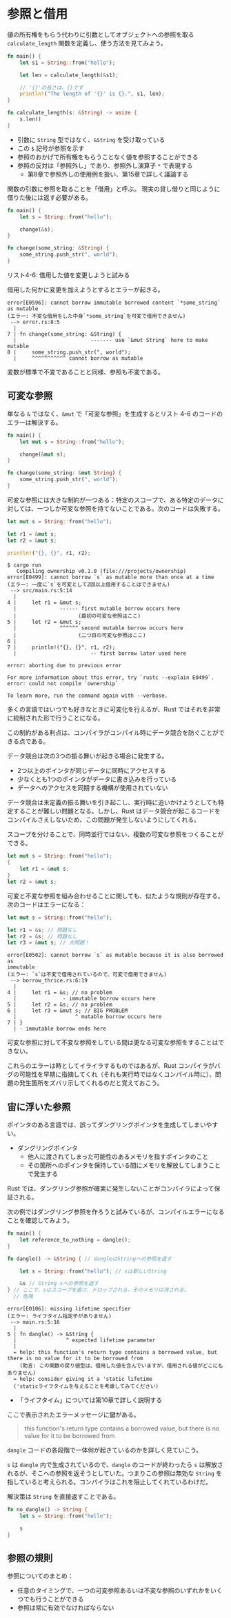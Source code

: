 # 参照と借用

値の所有権をもらう代わりに引数としてオブジェクトへの参照を取る `calculate_length` 関数を定義し、使う方法を見てみよう。

```rs
fn main() {
    let s1 = String::from("hello");

    let len = calculate_length(&s1);

    // '{}'の長さは、{}です
    println!("The length of '{}' is {}.", s1, len);
}

fn calculate_length(s: &String) -> usize {
    s.len()
}
```

- 引数に `String` 型ではなく、`&String` を受け取っている
- この `$` 記号が参照を示す
- 参照のおかげで所有権をもらうことなく値を参照することができる
- 参照の反対は「参照外し」であり、参照外し演算子 `*` で表現する
  - 第8章で参照外しの使用例を扱い、第15章で詳しく議論する

関数の引数に参照を取ることを「借用」と呼ぶ。
現実の貸し借りと同じように借りた後には返す必要がある。

```rs
fn main() {
    let s = String::from("hello");

    change(&s);
}

fn change(some_string: &String) {
    some_string.push_str(", world");
}
```

リスト4-6: 借用した値を変更しようと試みる

借用した何かに変更を加えようとするとエラーが起きる。

```console
error[E0596]: cannot borrow immutable borrowed content `*some_string` as mutable
(エラー: 不変な借用をした中身`*some_string`を可変で借用できません)
 --> error.rs:8:5
  |
7 | fn change(some_string: &String) {
  |                        ------- use `&mut String` here to make mutable
8 |     some_string.push_str(", world");
  |     ^^^^^^^^^^^ cannot borrow as mutable
```

変数が標準で不変であることと同様、参照も不変である。

## 可変な参照

単なる `&` ではなく、`&mut` で「可変な参照」を生成するとリスト 4-6 のコードのエラーは解決する。

```rs
fn main() {
    let mut s = String::from("hello");

    change(&mut s);
}

fn change(some_string: &mut String) {
    some_string.push_str(", world");
}
```

可変な参照には大きな制約が一つある：特定のスコープで、ある特定のデータに対しては、一つしか可変な参照を持てないことである。次のコードは失敗する。

```rs
let mut s = String::from("hello");

let r1 = &mut s;
let r2 = &mut s;

println!("{}, {}", r1, r2);
```

```console
$ cargo run
   Compiling ownership v0.1.0 (file:///projects/ownership)
error[E0499]: cannot borrow `s` as mutable more than once at a time
(エラー: 一度に`s`を可変として2回以上借用することはできません)
 --> src/main.rs:5:14
  |
4 |     let r1 = &mut s;
  |              ------ first mutable borrow occurs here
  |                    (最初の可変な参照はここ)
5 |     let r2 = &mut s;
  |              ^^^^^^ second mutable borrow occurs here
  |                    (二つ目の可変な参照はここ)
6 | 
7 |     println!("{}, {}", r1, r2);
  |                        -- first borrow later used here

error: aborting due to previous error

For more information about this error, try `rustc --explain E0499`.
error: could not compile `ownership`

To learn more, run the command again with --verbose.
```

多くの言語ではいつでも好きなときに可変化を行えるが、Rust ではそれを非常に統制された形で行うことになる。

この制約がある利点は、コンパイラがコンパイル時にデータ競合を防ぐことができる点である。

データ競合は次の3つの振る舞いが起きる場合に発生する。

- 2つ以上のポインタが同じデータに同時にアクセスする
- 少なくとも1つのポインタがデータに書き込みを行っている
- データへのアクセスを同期する機構が使用されていない

データ競合は未定義の振る舞いを引き起こし、実行時に追いかけようとしても特定することが難しい問題となる。しかし、Rust はデータ競合が起こるコードをコンパイルさえしないため、この問題が発生しないようにしてくれる。

スコープを分けることで、同時並行ではない、複数の可変な参照をつくることができる。

```rs
let mut s = String::from("hello");
{
    let r1 = &mut s;
}
let r2 = &mut s;
```

可変と不変な参照を組み合わせることに関しても、似たような規則が存在する。次のコードはエラーになる：

```rs
let mut s = String::from("hello");

let r1 = &s; // 問題なし
let r2 = &s; // 問題なし
let r3 = &mut s; // 大問題！
```

```console
error[E0502]: cannot borrow `s` as mutable because it is also borrowed as
immutable
(エラー: `s`は不変で借用されているので、可変で借用できません)
 --> borrow_thrice.rs:6:19
  |
4 |     let r1 = &s; // no problem
  |               - immutable borrow occurs here
5 |     let r2 = &s; // no problem
6 |     let r3 = &mut s; // BIG PROBLEM
  |                   ^ mutable borrow occurs here
7 | }
  | - immutable borrow ends here
```

可変な参照に対して不変な参照をしている間は更なる可変な参照をすることはできない。

これらのエラーは時としてイライラするものではあるが、Rust コンパイラがバグの可能性を早期に指摘してくれ（それも実行時ではなくコンパイル時に）、問題の発生箇所をズバリ示してくれるのだと覚えておこう。

## 宙に浮いた参照

ポインタのある言語では、誤ってダングリングポインタを生成してしまいやすい。

- ダングリングポインタ
  - 他人に渡されてしまった可能性のあるメモリを指すポインタのこと
  - その箇所へのポインタを保持している間にメモリを解放してしまうことで発生する

Rust では、ダングリング参照が確実に発生しないことがコンパイラによって保証される。

次の例ではダングリング参照を作ろうと試みているが、コンパイルエラーになることを確認してみよう。

```rs
fn main() {
    let reference_to_nothing = dangle();
}

fn dangle() -> &String { // dangleはStringへの参照を返す

    let s = String::from("hello"); // sは新しいString

    &s // String sへの参照を返す
} // ここで、sはスコープを抜け、ドロップされる。そのメモリは消される。
  // 危険
```

```console
error[E0106]: missing lifetime specifier
(エラー: ライフタイム指定子がありません)
 --> main.rs:5:16
  |
5 | fn dangle() -> &String {
  |                ^ expected lifetime parameter
  |
  = help: this function's return type contains a borrowed value, but there is no value for it to be borrowed from
    (助言: この関数の戻り値型は、借用した値を含んでいますが、借用される値がどこにもありません)
  = help: consider giving it a 'static lifetime
  ('staticライフタイムを与えることを考慮してみてください)
```

- 「ライフタイム」については第10章で詳しく説明する

ここで表示されたエラーメッセージに鍵がある。

> this function's return type contains a borrowed value, but there is no value for it to be borrowed from

`dangle` コードの各段階で一体何が起きているのかを詳しく見ていこう。

`s` は `dangle` 内で生成されているので、`dangle` のコードが終わったら `s` は解放されるが、そこへの参照を返そうとしていた。つまりこの参照は無効な `String` を指していると考えられる。コンパイラはこれを阻止してくれているわけだ。

解決策は `String` を直接返すことである。

```rs
fn no_dangle() -> String {
    let s = String::from("hello");

    s
}
```

## 参照の規則

参照についてのまとめ：

- 任意のタイミングで、一つの可変参照あるいは不変な参照のいずれかをいくつでも行うことができる
- 参照は常に有効でなければならない
